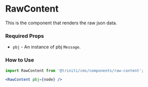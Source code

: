 # RawContent
This is the component that renders the raw json data.

### Required Props
+ `pbj` - An instance of pbj `Message`.

### How to Use
```jsx harmony
import RawContent from '@triniti/cms/components/raw-content';

<RawContent pbj={node} />
```
